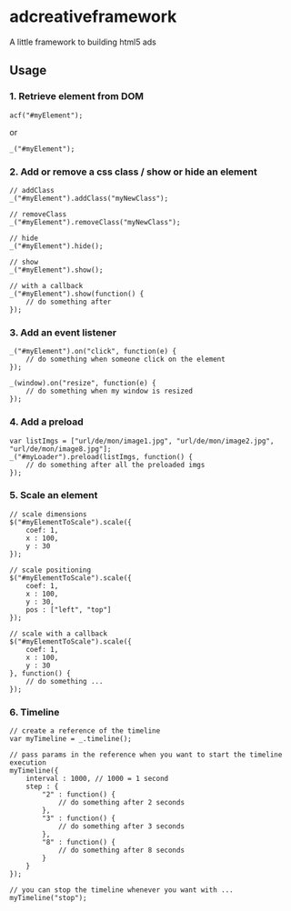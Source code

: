 adcreativeframework
===================

A little framework to building html5 ads

Usage
-----

### 1. Retrieve element from DOM

```
acf("#myElement");
```
or
```
_("#myElement");
```

### 2. Add or remove a css class / show or hide an element

```
// addClass
_("#myElement").addClass("myNewClass");

// removeClass
_("#myElement").removeClass("myNewClass");

// hide
_("#myElement").hide();

// show
_("#myElement").show();

// with a callback
_("#myElement").show(function() {
	// do something after
});
```

### 3. Add an event listener

```
_("#myElement").on("click", function(e) {
	// do something when someone click on the element
});
```
```
_(window).on("resize", function(e) {
	// do something when my window is resized
});
```

### 4. Add a preload

```
var listImgs = ["url/de/mon/image1.jpg", "url/de/mon/image2.jpg", "url/de/mon/image8.jpg"];
_("#myLoader").preload(listImgs, function() {
	// do something after all the preloaded imgs
});
```

### 5. Scale an element

```
// scale dimensions
$("#myElementToScale").scale({
	coef: 1,
	x : 100,
	y : 30
});

// scale positioning
$("#myElementToScale").scale({
	coef: 1,
	x : 100,
	y : 30,
	pos : ["left", "top"]
});

// scale with a callback
$("#myElementToScale").scale({
	coef: 1,
	x : 100,
	y : 30
}, function() {
	// do something ...
});
```

### 6. Timeline

```
// create a reference of the timeline
var myTimeline = _.timeline();

// pass params in the reference when you want to start the timeline execution
myTimeline({
	interval : 1000, // 1000 = 1 second
	step : {
		"2" : function() {
			// do something after 2 seconds
		}, 
		"3" : function() {
			// do something after 3 seconds
		}, 
		"8" : function() {
			// do something after 8 seconds
		}
	}
});

// you can stop the timeline whenever you want with ...
myTimeline("stop");
```